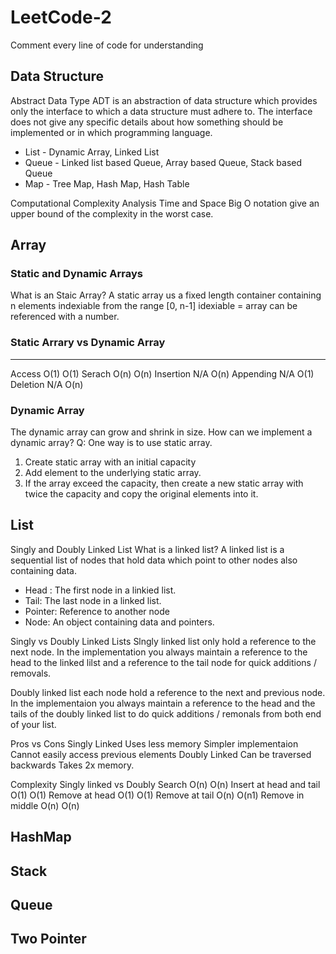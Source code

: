 # LeetCode-2

Comment every line of code for understanding
## Data Structure
Abstract Data Type
ADT is an abstraction of data structure which provides only the interface to which a data structure must adhere to.
The interface does not give any specific details about how something should be implemented or in which programming language.
* List  - Dynamic Array, Linked List
* Queue - Linked list based Queue, Array based Queue, Stack based Queue
* Map - Tree Map, Hash Map, Hash Table

Computational Complexity Analysis
Time and Space 
Big O notation give an upper bound of the complexity in the worst case.


## Array
### Static and Dynamic Arrays
What is an Staic Array?
A static array us a fixed length container containing n elements indexiable from the range [0, n-1]
idexiable = array can be referenced with a number.

### Static Arrary vs Dynamic Array
---
Access	O(1)	O(1)
Serach	O(n)	O(n)
Insertion	N/A	O(n)
Appending	N/A	O(1)
Deletion	N/A	O(n)
### Dynamic Array
The dynamic array can grow and shrink in size.
How can we implement a dynamic array?
Q: One way is to use static array.
1. Create static array with an initial capacity
2. Add element to the underlying static array.
3. If the array exceed the capacity, then create a new static array with twice the capacity and copy the original elements into it.
## List 
Singly and Doubly Linked List
What is a linked list?
A linked list is a sequential list of nodes that hold data which point to other nodes also containing data.
- Head : The first node in a linkied list.
- Tail: The last node in a linked list.
- Pointer: Reference to another node
- Node: An object containing data and pointers.

Singly vs Doubly Linked Lists
Slngly linked list only hold a reference to the next node. In the implementation you always maintain a reference to the head to the linked lilst and a reference to the tail node for quick additions / removals.

Doubly linked list each node hold a reference to the next and previous node. In the implementaion you always maintain a reference to the head and the tails of the doubly linked list to do quick additions / remonals from both end of your list.


Pros vs Cons
Singly Linked	Uses less memory Simpler implementaion	Cannot easily access previous elements
Doubly Linked	Can be traversed backwards	Takes 2x memory.





Complexity
Singly linked vs Doubly
Search	O(n)	O(n)
Insert at head and tail	O(1)	O(1)
Remove at head	O(1)	O(1)
Remove at tail	O(n)	O(n1)
Remove in middle	O(n)	O(n)
## HashMap

## Stack

## Queue

## Two Pointer
